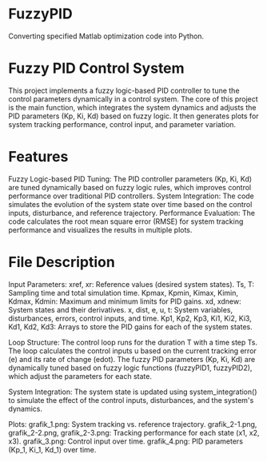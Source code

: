 # FuzzyPID
Converting specified Matlab optimization code into Python.

# Fuzzy PID Control System
This project implements a fuzzy logic-based PID controller to tune the control parameters dynamically in a control system. The core of this project is the main function, which integrates the system dynamics and adjusts the PID parameters (Kp, Ki, Kd) based on fuzzy logic. It then generates plots for system tracking performance, control input, and parameter variation.

# Features
Fuzzy Logic-based PID Tuning: The PID controller parameters (Kp, Ki, Kd) are tuned dynamically based on fuzzy logic rules, which improves control performance over traditional PID controllers.
System Integration: The code simulates the evolution of the system state over time based on the control inputs, disturbance, and reference trajectory.
Performance Evaluation: The code calculates the root mean square error (RMSE) for system tracking performance and visualizes the results in multiple plots.
# File Description
Input Parameters:
xref, xr: Reference values (desired system states).
Ts, T: Sampling time and total simulation time.
Kpmax, Kpmin, Kimax, Kimin, Kdmax, Kdmin: Maximum and minimum limits for PID gains.
xd, xdnew: System states and their derivatives.
x, dist, e, u, t: System variables, disturbances, errors, control inputs, and time.
Kp1, Kp2, Kp3, Ki1, Ki2, Ki3, Kd1, Kd2, Kd3: Arrays to store the PID gains for each of the system states.

Loop Structure:
The control loop runs for the duration T with a time step Ts. The loop calculates the control inputs u based on the current tracking error (e) and its rate of change (edot).
The fuzzy PID parameters (Kp, Ki, Kd) are dynamically tuned based on fuzzy logic functions (fuzzyPID1, fuzzyPID2), which adjust the parameters for each state.

System Integration:
The system state is updated using system_integration() to simulate the effect of the control inputs, disturbances, and the system's dynamics.

Plots:
grafik_1.png: System tracking vs. reference trajectory.
grafik_2-1.png, grafik_2-2.png, grafik_2-3.png: Tracking performance for each state (x1, x2, x3).
grafik_3.png: Control input over time.
grafik_4.png: PID parameters (Kp_1, Ki_1, Kd_1) over time.

